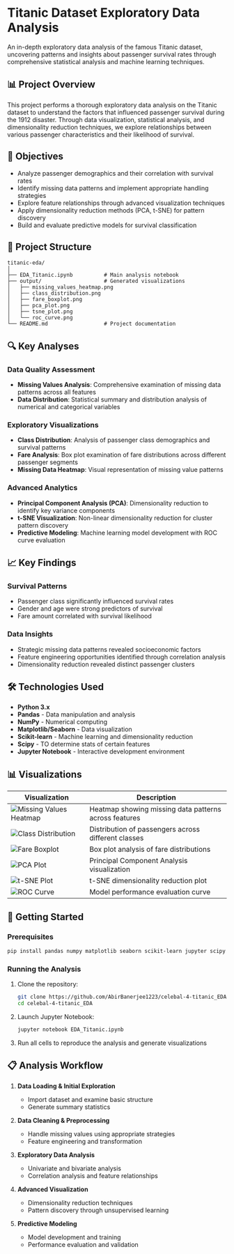 # Titanic Dataset Exploratory Data Analysis

An in-depth exploratory data analysis of the famous Titanic dataset, uncovering patterns and insights about passenger survival rates through comprehensive statistical analysis and machine learning techniques.

## 📊 Project Overview

This project performs a thorough exploratory data analysis on the Titanic dataset to understand the factors that influenced passenger survival during the 1912 disaster. Through data visualization, statistical analysis, and dimensionality reduction techniques, we explore relationships between various passenger characteristics and their likelihood of survival.

## 🎯 Objectives

- Analyze passenger demographics and their correlation with survival rates
- Identify missing data patterns and implement appropriate handling strategies
- Explore feature relationships through advanced visualization techniques
- Apply dimensionality reduction methods (PCA, t-SNE) for pattern discovery
- Build and evaluate predictive models for survival classification

## 📁 Project Structure

```
titanic-eda/
│
├── EDA_Titanic.ipynb          # Main analysis notebook
├── output/                    # Generated visualizations
│   ├── missing_values_heatmap.png
│   ├── class_distribution.png
│   ├── fare_boxplot.png
│   ├── pca_plot.png
│   ├── tsne_plot.png
│   └── roc_curve.png
└── README.md                  # Project documentation
```

## 🔍 Key Analyses

### Data Quality Assessment
- **Missing Values Analysis**: Comprehensive examination of missing data patterns across all features
- **Data Distribution**: Statistical summary and distribution analysis of numerical and categorical variables

### Exploratory Visualizations
- **Class Distribution**: Analysis of passenger class demographics and survival patterns
- **Fare Analysis**: Box plot examination of fare distributions across different passenger segments
- **Missing Data Heatmap**: Visual representation of missing value patterns

### Advanced Analytics
- **Principal Component Analysis (PCA)**: Dimensionality reduction to identify key variance components
- **t-SNE Visualization**: Non-linear dimensionality reduction for cluster pattern discovery
- **Predictive Modeling**: Machine learning model development with ROC curve evaluation

## 📈 Key Findings

### Survival Patterns
- Passenger class significantly influenced survival rates
- Gender and age were strong predictors of survival
- Fare amount correlated with survival likelihood

### Data Insights
- Strategic missing data patterns revealed socioeconomic factors
- Feature engineering opportunities identified through correlation analysis
- Dimensionality reduction revealed distinct passenger clusters

## 🛠️ Technologies Used

- **Python 3.x**
- **Pandas** - Data manipulation and analysis
- **NumPy** - Numerical computing
- **Matplotlib/Seaborn** - Data visualization
- **Scikit-learn** - Machine learning and dimensionality reduction
- **Scipy** - TO determine stats of certain features
- **Jupyter Notebook** - Interactive development environment

## 📊 Visualizations

| Visualization | Description |
|---------------|-------------|
| ![Missing Values Heatmap](output/missing_values_heatmap.png) | Heatmap showing missing data patterns across features |
| ![Class Distribution](output/class_distribution.png) | Distribution of passengers across different classes |
| ![Fare Boxplot](output/fare_boxplot.png) | Box plot analysis of fare distributions |
| ![PCA Plot](output/pca_plot.png) | Principal Component Analysis visualization |
| ![t-SNE Plot](output/tsne_plot.png) | t-SNE dimensionality reduction plot |
| ![ROC Curve](output/roc_curve.png) | Model performance evaluation curve |

## 🚀 Getting Started

### Prerequisites
```bash
pip install pandas numpy matplotlib seaborn scikit-learn jupyter scipy
```

### Running the Analysis
1. Clone the repository:
   ```bash
   git clone https://github.com/AbirBanerjee1223/celebal-4-titanic_EDA.git
   cd celebal-4-titanic_EDA
   ```

2. Launch Jupyter Notebook:
   ```bash
   jupyter notebook EDA_Titanic.ipynb
   ```

3. Run all cells to reproduce the analysis and generate visualizations

## 📋 Analysis Workflow

1. **Data Loading & Initial Exploration**
   - Import dataset and examine basic structure
   - Generate summary statistics

2. **Data Cleaning & Preprocessing**
   - Handle missing values using appropriate strategies
   - Feature engineering and transformation

3. **Exploratory Data Analysis**
   - Univariate and bivariate analysis
   - Correlation analysis and feature relationships

4. **Advanced Visualization**
   - Dimensionality reduction techniques
   - Pattern discovery through unsupervised learning

5. **Predictive Modeling**
   - Model development and training
   - Performance evaluation and validation


